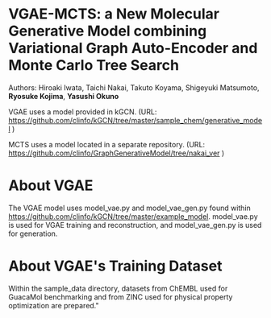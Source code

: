 # VGAE-MCTS: a New Molecular Generative Model combining Variational Graph Auto-Encoder and Monte Carlo Tree Search

Authors: Hiroaki Iwata, Taichi Nakai, Takuto Koyama, Shigeyuki Matsumoto, **Ryosuke Kojima**, **Yasushi Okuno**

VGAE uses a model provided in kGCN.
(URL: https://github.com/clinfo/kGCN/tree/master/sample_chem/generative_model )

MCTS uses a model located in a separate repository.
(URL: https://github.com/clinfo/GraphGenerativeModel/tree/nakai_ver )

# About VGAE
The VGAE model uses model_vae.py and model_vae_gen.py found within https://github.com/clinfo/kGCN/tree/master/example_model. model_vae.py is used for VGAE training and reconstruction, and model_vae_gen.py is used for generation.

# About VGAE's Training Dataset
Within the sample_data directory, datasets from ChEMBL used for GuacaMol benchmarking and from ZINC used for physical property optimization are prepared."

